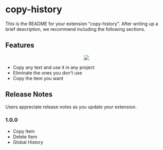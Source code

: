 # copy-history

This is the README for your extension "copy-history". After writing up a brief description, we recommend including the following sections.

## Features


<div align='center' height='60px'>
  <img src="https://github.com/OmriGM/code-history/presentation.gif?raw=true"/>
</div>



* Copy any text and use it in any project
* Eliminate the ones you don't use
* Copy the item you want

## Release Notes

Users appreciate release notes as you update your extension.

### 1.0.0

* Copy Item
* Delete Item
* Global History
